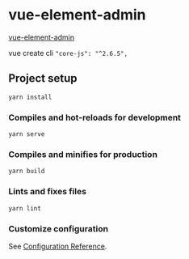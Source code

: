 # vue-element-admin

[vue-element-admin](https://github.com/PanJiaChen/vue-element-admin)

vue create cli
`"core-js": "^2.6.5",`

## Project setup
```
yarn install
```

### Compiles and hot-reloads for development
```
yarn serve
```

### Compiles and minifies for production
```
yarn build
```

### Lints and fixes files
```
yarn lint
```

### Customize configuration
See [Configuration Reference](https://cli.vuejs.org/config/).
